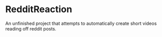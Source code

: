 # RedditReaction

An unfinished project that attempts to automatically create short videos reading off reddit posts.
